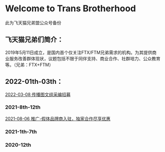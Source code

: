 # Welcome to Trans Brotherhood

此为飞天猫兄弟盟公众号备份

## 飞天猫兄弟们简介：

2019年5月11日成立，是国内首个仅关注FTX/FTM兄弟需求的机构。为其提供商业服务改善群体现状，议题包括不限于同伴支持、商业合作、社群培力、公众教育等。（兄弟：FTX+FTM）

## 2022-01th-03th：

[2022-03-08 传播图文组采编招募](https://htmlpreview.github.io//?https://github.com/FTMMaoGe/2020-12th/blob/7ba150fbda1ab3abd7db4db4628d41b1d09201a6/%5B%E9%A3%9E%E5%A4%A9%E7%8C%AB%E5%85%84%E5%BC%9F%E7%9B%9F%5D%20-%202020-12-03%20%E5%85%84%E5%BC%9F%E6%B2%99%E9%BE%991%20-%20%E5%85%A8%E5%9B%BD%E7%AC%AC%E4%B8%80%E4%B8%AA%E8%B7%A8%E6%80%A7%E5%88%AB%E5%85%84%E5%BC%9F%E6%B4%BB%E5%8A%A8%E6%98%AF%E5%95%A5%E6%A0%B7%EF%BC%9F.html)

### 2021-8th-12th

[2021-08-06 推广-假体品牌商入驻，独家合作尽享优惠](https://htmlpreview.github.io//?https://github.com/FTMMaoGe/2021-8th-12th/blob/527347c16f481202612cc123a05c9bf3bd93a81d/%5B%E9%A3%9E%E5%A4%A9%E7%8C%AB%E5%85%84%E5%BC%9F%E7%9B%9F%5D%20-%202021-08-06%20%E6%8E%A8%E5%B9%BF-%E5%81%87%E4%BD%93%E5%93%81%E7%89%8C%E5%95%86%E5%85%A5%E9%A9%BB%EF%BC%8C%E7%8B%AC%E5%AE%B6%E5%90%88%E4%BD%9C%E5%B0%BD%E4%BA%AB%E4%BC%98%E6%83%A0.html)

### 2021-1th-7th

### 2020-12th

